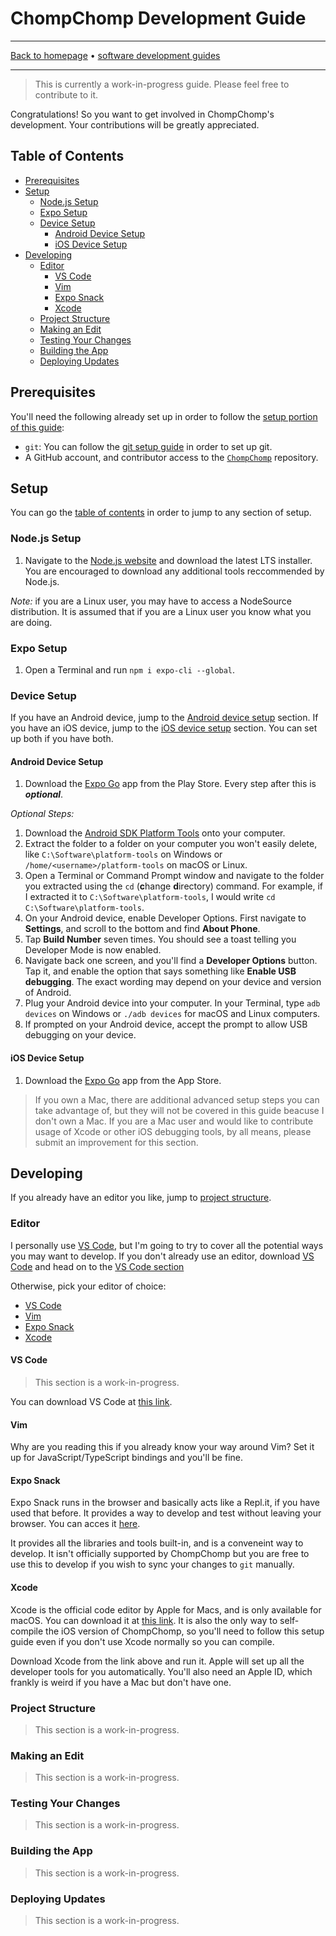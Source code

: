 # ChompChomp Development Guide

-----

[Back to homepage](../..) • [software development guides](..)

-----

> This is currently a work-in-progress guide. Please feel free to contribute to it.

Congratulations! So you want to get involved in ChompChomp's development. Your contributions will be greatly appreciated.

## Table of Contents

* [Prerequisites](#prerequisites)
* [Setup](#setup)
  * [Node.js Setup](#nodejs-setup)
  * [Expo Setup](#expo-setup)
  * [Device Setup](#device-setup)
    * [Android Device Setup](#android-device-setup)
    * [iOS Device Setup](#ios-device-setup)
* [Developing](#developing)
  * [Editor](#editor)
    * [VS Code](#vs-code)
    * [Vim](#vim)
    * [Expo Snack](#expo-snack)
    * [Xcode](#xcode)
  * [Project Structure](#project-structure)
  * [Making an Edit](#making-an-edit)
  * [Testing Your Changes](#testing-your-changes)
  * [Building the App](#building-the-app)
  * [Deploying Updates](#deploying-updates)

## Prerequisites

You'll need the following already set up in order to follow the [setup portion of this guide](#setup):

* `git`: You can follow the [git setup guide](../../software/git) in order to set up git.
* A GitHub account, and contributor access to the [`ChompChomp`](https://github.com/dudesof708/ChompChomp) repository.

## Setup

You can go the [table of contents](#table-of-contents) in order to jump to any section of setup.

### Node.js Setup

1. Navigate to the [Node.js website](https://nodejs.org/en/) and download the latest LTS installer. You are encouraged to download any additional tools reccommended by Node.js.

*Note:* if you are a Linux user, you may have to access a NodeSource distribution. It is assumed that if you are a Linux user you know what you are doing.

### Expo Setup

1. Open a Terminal and run `npm i expo-cli --global`.

### Device Setup

If you have an Android device, jump to the [Android device setup](#android-device-setup) section. If you have an iOS device, jump to the [iOS device setup](#ios-device-setup) section. You can set up both if you have both.

#### Android Device Setup

1. Download the [Expo Go](https://play.google.com/store/apps/details?id=host.exp.exponent) app from the Play Store. Every step after this is ***optional***.

*Optional Steps:*

1. Download the [Android SDK Platform Tools](https://dl.google.com/android/repository/platform-tools-latest-windows.zip) onto your computer.
2. Extract the folder to a folder on your computer you won't easily delete, like `C:\Software\platform-tools` on Windows or `/home/<username>/platform-tools` on macOS or Linux.
3. Open a Terminal or Command Prompt window and navigate to the folder you extracted using the `cd` (**c**hange **d**irectory) command. For example, if I extracted it to `C:\Software\platform-tools`, I would write `cd C:\Software\platform-tools`.
4. On your Android device, enable Developer Options. First navigate to **Settings**, and scroll to the bottom and find **About Phone**.
5. Tap **Build Number** seven times. You should see a toast telling you Developer Mode is now enabled.
6. Navigate back one screen, and you'll find a **Developer Options** button. Tap it, and enable the option that says something like **Enable USB debugging**. The exact wording may depend on your device and version of Android.
7. Plug your Android device into your computer. In your Terminal, type `adb devices` on Windows or `./adb devices` for macOS and Linux computers.
8. If prompted on your Android device, accept the prompt to allow USB debugging on your device.

#### iOS Device Setup

1. Download the [Expo Go](https://apps.apple.com/us/app/expo-go/id982107779) app from the App Store.

> If you own a Mac, there are additional advanced setup steps you can take advantage of, but they will not be covered in this guide beacuse I don't own a Mac. If you are a Mac user and would like to contribute usage of Xcode or other iOS debugging tools, by all means, please submit an improvement for this section.

## Developing

If you already have an editor you like, jump to [project structure](#project-structure).

### Editor

I personally use [VS Code](https://code.visualstudio.com/), but I'm going to try to cover all the potential ways you may want to develop. If you don't already use an editor, download [VS Code](https://code.visualstudio.com/) and head on to the [VS Code section](#vs-code)

Otherwise, pick your editor of choice:

* [VS Code](#vs-code)
* [Vim](#vim)
* [Expo Snack](#expo-snack)
* [Xcode](#xcode)

#### VS Code

> This section is a work-in-progress.

You can download VS Code at [this link](https://code.visualstudio.com/).

#### Vim

Why are you reading this if you already know your way around Vim? Set it up for JavaScript/TypeScript bindings and you'll be fine.

#### Expo Snack

Expo Snack runs in the browser and basically acts like a Repl.it, if you have used that before. It provides a way to develop and test without leaving your browser. You can acces it [here](https://snack.expo.io/).

It provides all the libraries and tools built-in, and is a conveneint way to develop. It isn't officially supported by ChompChomp but you are free to use this to develop if you wish to sync your changes to `git` manually.

#### Xcode

Xcode is the official code editor by Apple for Macs, and is only available for macOS. You can download it at [this link](https://developer.apple.com/xcode/). It is also the only way to self-compile the iOS version of ChompChomp, so you'll need to follow this setup guide even if you don't use Xcode normally so you can compile.

Download Xcode from the link above and run it. Apple will set up all the developer tools for you automatically. You'll also need an Apple ID, which frankly is weird if you have a Mac but don't have one.

### Project Structure

> This section is a work-in-progress.

### Making an Edit

> This section is a work-in-progress.

### Testing Your Changes

> This section is a work-in-progress.

### Building the App

> This section is a work-in-progress.

### Deploying Updates

> This section is a work-in-progress.
